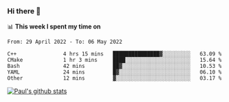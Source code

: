 ### Hi there 👋

📊 **This week I spent my time on**
<!--START_SECTION:waka-->

```text
From: 29 April 2022 - To: 06 May 2022

C++               4 hrs 15 mins   ███████████████▓░░░░░░░░░   63.09 %
CMake             1 hr 3 mins     ████░░░░░░░░░░░░░░░░░░░░░   15.64 %
Bash              42 mins         ██▓░░░░░░░░░░░░░░░░░░░░░░   10.53 %
YAML              24 mins         █▓░░░░░░░░░░░░░░░░░░░░░░░   06.10 %
Other             12 mins         ▓░░░░░░░░░░░░░░░░░░░░░░░░   03.17 %
```

<!--END_SECTION:waka-->


[![Paul's github stats](https://github-readme-stats.vercel.app/api?username=mickeyouyou&theme=dracula&show_icons=true)](https://github.com/anuraghazra/github-readme-stats)
